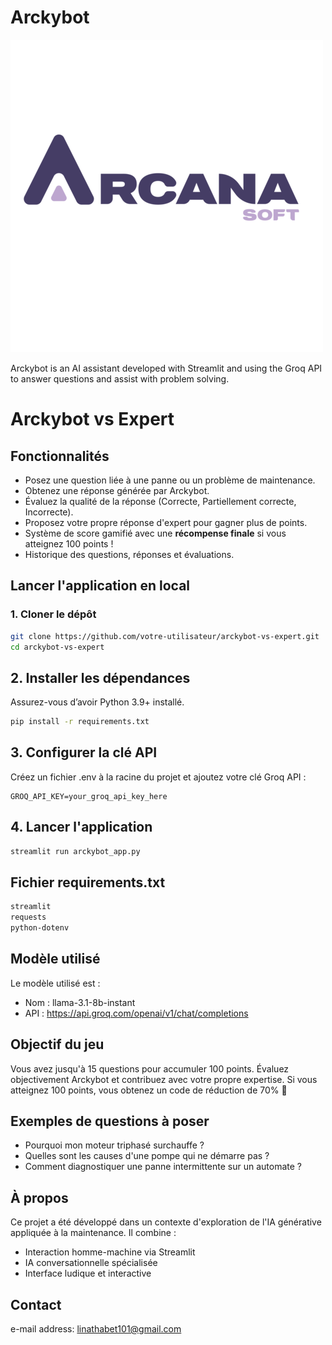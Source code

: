# Arckybot

![Arckybot Logo](Arcky.png)

Arckybot is an AI assistant developed with Streamlit and using the Groq API to answer questions and assist with problem solving.

# Arckybot vs Expert

## Fonctionnalités

- Posez une question liée à une panne ou un problème de maintenance.
- Obtenez une réponse générée par Arckybot.
- Évaluez la qualité de la réponse (Correcte, Partiellement correcte, Incorrecte).
- Proposez votre propre réponse d'expert pour gagner plus de points.
- Système de score gamifié avec une **récompense finale** si vous atteignez 100 points !
- Historique des questions, réponses et évaluations.

## Lancer l'application en local

### 1. Cloner le dépôt

```bash
git clone https://github.com/votre-utilisateur/arckybot-vs-expert.git
cd arckybot-vs-expert
```
## 2. Installer les dépendances
Assurez-vous d’avoir Python 3.9+ installé.
```bash
pip install -r requirements.txt
```
## 3. Configurer la clé API
Créez un fichier .env à la racine du projet et ajoutez votre clé Groq API :
```env
GROQ_API_KEY=your_groq_api_key_here
```
## 4. Lancer l'application
```bash
streamlit run arckybot_app.py
```
## Fichier requirements.txt
```txt
streamlit
requests
python-dotenv
```
## Modèle utilisé
Le modèle utilisé est :
- Nom : llama-3.1-8b-instant
- API : https://api.groq.com/openai/v1/chat/completions
## Objectif du jeu
Vous avez jusqu'à 15 questions pour accumuler 100 points. Évaluez objectivement Arckybot et contribuez avec votre propre expertise. Si vous atteignez 100 points, vous obtenez un code de réduction de 70% 🎁

## Exemples de questions à poser
- Pourquoi mon moteur triphasé surchauffe ?
- Quelles sont les causes d'une pompe qui ne démarre pas ?
- Comment diagnostiquer une panne intermittente sur un automate ?

## À propos
Ce projet a été développé dans un contexte d'exploration de l'IA générative appliquée à la maintenance. Il combine :
- Interaction homme-machine via Streamlit
- IA conversationnelle spécialisée
- Interface ludique et interactive





##  Contact
e-mail address: linathabet101@gmail.com

